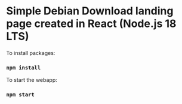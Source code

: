 # Simple Debian Download landing page created in React (Node.js 18 LTS)

To install packages:
### `npm install`

To start the webapp:
### `npm start`
